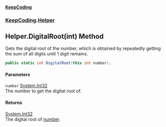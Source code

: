 #### [KeepCoding](index.md 'index')
### [KeepCoding](KeepCoding.md 'KeepCoding').[Helper](Helper.md 'KeepCoding.Helper')
## Helper.DigitalRoot(int) Method
Gets the digital root of the number, which is obtained by repeatedly getting the sum of all digits until 1 digit remains.  
```csharp
public static int DigitalRoot(this int number);
```
#### Parameters
<a name='KeepCoding_Helper_DigitalRoot(int)_number'></a>
`number` [System.Int32](https://docs.microsoft.com/en-us/dotnet/api/System.Int32 'System.Int32')  
The number to get the digital root of.
  
#### Returns
[System.Int32](https://docs.microsoft.com/en-us/dotnet/api/System.Int32 'System.Int32')  
The digital root of [number](Helper_DigitalRoot_7vFkUxmGmhwjBoYrZcfQSQ.md#KeepCoding_Helper_DigitalRoot(int)_number 'KeepCoding.Helper.DigitalRoot(int).number').
